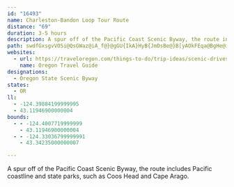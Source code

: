 ```yaml
---
id: "16493"
name: Charleston-Bandon Loop Tour Route
distance: "69"
duration: 3-5 hours
description: A spur off of the Pacific Coast Scenic Byway, the route includes Pacific coastline and state parks, such as Coos Head and Cape Arago.
path: swdfGxsgvVOSi@QsGWaz@iA_f@}@gGU{IkA}HyB{JmDsBe@}B[yAOkFEqa@BgHe@iDq@gDeA}CwAyCkBsC}BmDoDaW_]_iAi}AoAJ}OkFcEaAmEq@_QyFiOqEmEkAkBYmEQua@_AqB[yGcDcC{@gCY_MP_XCmDDsDrA}WtOsB`A_AHuEOoFgAc@BiE`As]`Q{]hPk]tPsCzAoCjB}DrDaJfH_CfC_@PcDCs@Rg@b@[d@Ob@e@dESv@}@`CkAdBg@Ro@?_BGs@OyAaAoBSiDCs@Yi@g@_AsBs@kAeBmBcAs@mEuBaJkHyB{AaEsByEcBqJcBcQyD_@QYk@EyA]iAQUWG_AXcBdAu@t@gBv@eAlA_Bj@cArAi@fAy@|@k@Zs@N_@Q}AmB}I}GmBu@gJsBcCSOOi@i@m@kAk@mE_@y@WK{CD}BWo@NiAdAc@xAS`BiA~C_BtAm@Vq@l@iAYo@EY@SP[g@q@_Cu@aBUkA?uBn@wCT_@x@s@DgBx@y@\qAt@[|@kCd@y@?_@s@_DEiBK]MQQAqC?c@Lg@^i@Di@QcAu@gCk@uEm@{AEcDeBe@s@iAqC[{@SWm@Mq@AOYDe@n@k@Zs@ReECmAKSUEoAJYY?_@`@q@RaA?k@EYs@mAYSuCy@][?a@HGxAKJYGe@}@s@IQD[RKlAETS?KK_@g@s@iAgAQcC]yAs@m@Us@e@e@wAUu@R_As@i@Li@`@U?sAyAcBu@iAsCwBeD{BaI}BoDc@_AeB}Fg@iCyCsHK_@?m@P}CAcAI}A_@mBcFaG}BmHmAgC_@aBKeAD_@~@kD|@iG@kBQgCZ{E?eB[yDg@kAq@m@q@?{Cd@wAFqGAsAK{B_AuHeCUOoCeEy@g@y@EgDl@iErBuHfFoCvAsAf@{Dx@{PhGiB\cH@}AVm@\k@z@]`BKvAUhNGjAa@zC}BlGy@dBiCxD_A~@i@NkKAiAX}CrBwE~Ge@`@m@XwHdCgNlBmCdAiANiAAsAYo@@sE|AgAKo@D_@L_BjAo@LiAm@gBgBm@_Aa@wAUkBCwDIwAiBgIeAuHg@mE[sAm@}@oE{CmA_@yQkCiE}@sDe@{GEyDr@}@Di@EyGyBw@q@u@aAiAwBYoA_@{Do@_Bo@s@qBwAk@q@aCiF{BaBqAo@sCb@aBIy@SqGaDmD_Di@mAEqCSwBCkEA_@UYcAKoAFm@NcAf@o@AuBq@?d@PtBAvAg@nDU~@H~BEf@OjAO^g@x@k@j@aEzBeAbAi@r@cAxB[bAYpBMfCVxDx@zC~ApCvHtJh@rAr@dEdBzOnCbN\xCB~@SzC}Hpa@WlBOnDR|GbFnl@l@~Dt@`DnAxC`BfCrGnGbBv@tAEjDu@tAXxAn@h@b@Xf@XtEj@lAr@p@^Vh@?\K`@e@Ru@JyBNeA\q@d@e@rA_@r@XZ\l@dAH`@FjA_BtJArBNdAtBzHb@lCNrBMjEB`B|@lCtB~Ct@^pBRpFLlHDrBQx@Hx@N~BvApN`Np@~@~AnClC`Gt@pAlXhZ~OjWr@~@hAx@t@Tx@H|Fe@vADlD^f@LjAv@xDfEbAJjAQ|BgBn@f@\j@j@tCEj@Yl@_@Fe@j@y@|Dy@`B_@^s@?i@k@Ka@f@aKAYOYy@eA
websites:
  - url: https://traveloregon.com/things-to-do/trip-ideas/scenic-drives/charleston-to-bandon-tour-route/
    name: Oregon Travel Guide
designations:
  - Oregon State Scenic Byway
states:
  - OR
ll:
  - -124.39884199999995
  - 43.11946900000004
bounds:
  - - -124.4007719999999
    - 43.11946900000004
  - - -124.33036799999991
    - 43.34235000000007

---
```


A spur off of the Pacific Coast Scenic Byway, the route includes Pacific coastline and state parks, such as Coos Head and Cape Arago.
